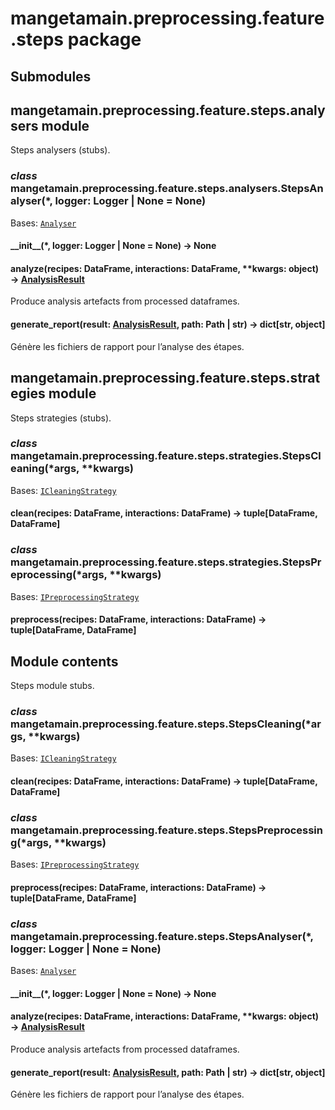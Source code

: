 # mangetamain.preprocessing.feature.steps package

## Submodules

## mangetamain.preprocessing.feature.steps.analysers module

Steps analysers (stubs).

### *class* mangetamain.preprocessing.feature.steps.analysers.StepsAnalyser(\*, logger: Logger | None = None)

Bases: [`Analyser`](mangetamain.preprocessing.md#mangetamain.preprocessing.interfaces.Analyser)

#### \_\_init_\_(\*, logger: Logger | None = None) → None

#### analyze(recipes: DataFrame, interactions: DataFrame, \*\*kwargs: object) → [AnalysisResult](mangetamain.preprocessing.md#mangetamain.preprocessing.interfaces.AnalysisResult)

Produce analysis artefacts from processed dataframes.

#### generate_report(result: [AnalysisResult](mangetamain.preprocessing.md#mangetamain.preprocessing.interfaces.AnalysisResult), path: Path | str) → dict[str, object]

Génère les fichiers de rapport pour l’analyse des étapes.

## mangetamain.preprocessing.feature.steps.strategies module

Steps strategies (stubs).

### *class* mangetamain.preprocessing.feature.steps.strategies.StepsCleaning(\*args, \*\*kwargs)

Bases: [`ICleaningStrategy`](mangetamain.preprocessing.md#mangetamain.preprocessing.interfaces.ICleaningStrategy)

#### clean(recipes: DataFrame, interactions: DataFrame) → tuple[DataFrame, DataFrame]

### *class* mangetamain.preprocessing.feature.steps.strategies.StepsPreprocessing(\*args, \*\*kwargs)

Bases: [`IPreprocessingStrategy`](mangetamain.preprocessing.md#mangetamain.preprocessing.interfaces.IPreprocessingStrategy)

#### preprocess(recipes: DataFrame, interactions: DataFrame) → tuple[DataFrame, DataFrame]

## Module contents

Steps module stubs.

### *class* mangetamain.preprocessing.feature.steps.StepsCleaning(\*args, \*\*kwargs)

Bases: [`ICleaningStrategy`](mangetamain.preprocessing.md#mangetamain.preprocessing.interfaces.ICleaningStrategy)

#### clean(recipes: DataFrame, interactions: DataFrame) → tuple[DataFrame, DataFrame]

### *class* mangetamain.preprocessing.feature.steps.StepsPreprocessing(\*args, \*\*kwargs)

Bases: [`IPreprocessingStrategy`](mangetamain.preprocessing.md#mangetamain.preprocessing.interfaces.IPreprocessingStrategy)

#### preprocess(recipes: DataFrame, interactions: DataFrame) → tuple[DataFrame, DataFrame]

### *class* mangetamain.preprocessing.feature.steps.StepsAnalyser(\*, logger: Logger | None = None)

Bases: [`Analyser`](mangetamain.preprocessing.md#mangetamain.preprocessing.interfaces.Analyser)

#### \_\_init_\_(\*, logger: Logger | None = None) → None

#### analyze(recipes: DataFrame, interactions: DataFrame, \*\*kwargs: object) → [AnalysisResult](mangetamain.preprocessing.md#mangetamain.preprocessing.interfaces.AnalysisResult)

Produce analysis artefacts from processed dataframes.

#### generate_report(result: [AnalysisResult](mangetamain.preprocessing.md#mangetamain.preprocessing.interfaces.AnalysisResult), path: Path | str) → dict[str, object]

Génère les fichiers de rapport pour l’analyse des étapes.
